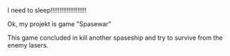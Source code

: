 I need to sleep!!!!!!!!!!!!!!!!!!!!

Ok, my projekt is game "Spasewar"

This game concluded in kill another spaseship and try to survive from the enemy lasers.
